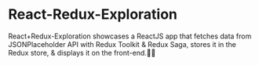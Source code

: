 # React-Redux-Exploration
React+Redux-Exploration showcases a ReactJS app that fetches data from JSONPlaceholder API with Redux Toolkit &amp; Redux Saga, stores it in the Redux store, &amp; displays it on the front-end.📝‍💻
